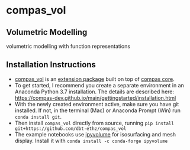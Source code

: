 # compas_vol
## Volumetric Modelling

volumetric modelling with function representations

## Installation Instructions

- [compas_vol](https://dbt-ethz.github.io/compas_vol/) is an [extension package](https://compas-dev.github.io/packages.html) built on top of [compas core](https://compas-dev.github.io).
- To get started, I recommend you create a separate environment in an Anaconda Python 3.7 installation. The details are described here: https://compas-dev.github.io/main/gettingstarted/installation.html
- With the newly created environment active, make sure you have git installed. If not, in the terminal (Mac) or Anaconda Prompt (Win) run `conda install git`.
- Then install `compas_vol` directly from source, running `pip install git+https://github.com/dbt-ethz/compas_vol`
- The example notebooks use [ipyvolume](https://ipyvolume.readthedocs.io/en/latest/index.html) for isosurfacing and mesh display. Install it with `conda install -c conda-forge ipyvolume`